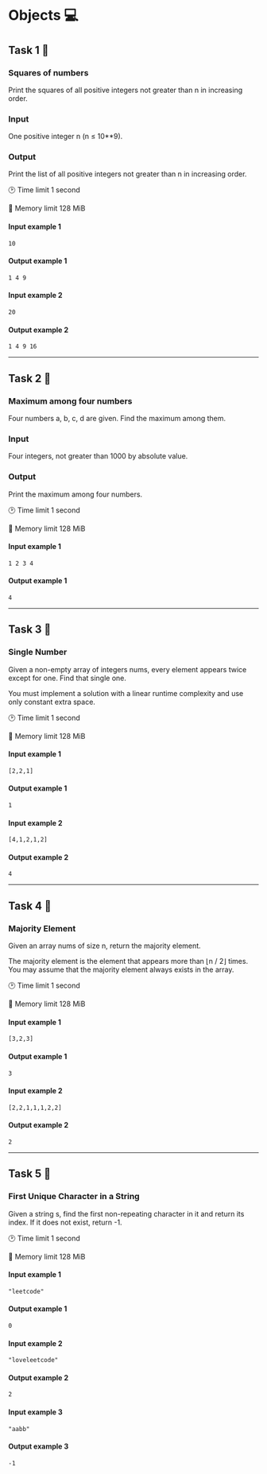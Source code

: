 # Objects 💻

## Task 1 🎯

### Squares of numbers
Print the squares of all positive integers not greater than n in increasing order.


### Input
One positive integer n (n ≤ 10**9).

### Output
Print the list of all positive integers not greater than n in increasing order.

:clock2: Time limit 1 second

:floppy_disk: Memory limit 128 MiB

#### Input example 1

    10

#### Output example 1

    1 4 9 
    
#### Input example 2

    20

#### Output example 2

    1 4 9 16 


---

## Task 2 🎯

### Maximum among four numbers
Four numbers a, b, c, d are given. Find the maximum among them.


### Input
Four integers, not greater than 1000 by absolute value.

### Output
Print the maximum among four numbers.

:clock2: Time limit 1 second

:floppy_disk: Memory limit 128 MiB

#### Input example 1
  
    1 2 3 4


#### Output example 1

    4
    

---

## Task 3 🎯

### Single Number
Given a non-empty array of integers nums, every element appears twice except for one. Find that single one.

You must implement a solution with a linear runtime complexity and use only constant extra space.

:clock2: Time limit 1 second

:floppy_disk: Memory limit 128 MiB

#### Input example 1
  
    [2,2,1]


#### Output example 1

    1
    

#### Input example 2
  
    [4,1,2,1,2]


#### Output example 2

    4
    
---

## Task 4 🎯

### Majority Element
Given an array nums of size n, return the majority element.

The majority element is the element that appears more than ⌊n / 2⌋ times. You may assume that the majority element always exists in the array.

:clock2: Time limit 1 second

:floppy_disk: Memory limit 128 MiB

#### Input example 1
  
    [3,2,3]


#### Output example 1

    3
    

#### Input example 2
  
    [2,2,1,1,1,2,2]


#### Output example 2

    2
    
---

## Task 5 🎯

### First Unique Character in a String
Given a string s, find the first non-repeating character in it and return its index. If it does not exist, return -1.

:clock2: Time limit 1 second

:floppy_disk: Memory limit 128 MiB

#### Input example 1
  
    "leetcode"


#### Output example 1

    0
    

#### Input example 2
  
    "loveleetcode"


#### Output example 2

    2
    
#### Input example 3
  
    "aabb"


#### Output example 3

    -1
    
